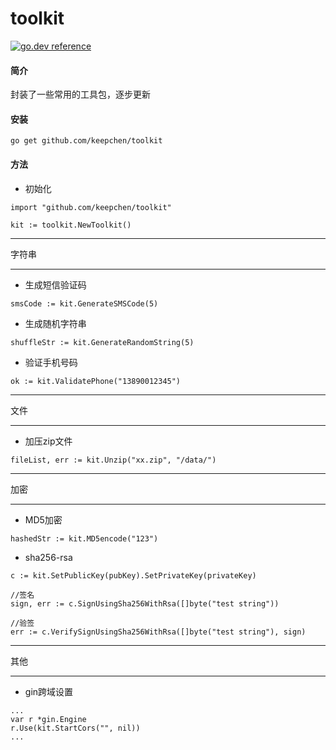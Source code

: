 # toolkit

[![go.dev reference](https://img.shields.io/badge/go.dev-reference-007d9c?logo=go&logoColor=white&style=flat-square)](https://pkg.go.dev/github.com/keepchen/toolkit?tab=overview)

#### 简介

封装了一些常用的工具包，逐步更新

#### 安装

```
go get github.com/keepchen/toolkit
```

#### 方法

* 初始化

```golang
import "github.com/keepchen/toolkit"

kit := toolkit.NewToolkit()
```

---
字符串

---

* 生成短信验证码

```golang
smsCode := kit.GenerateSMSCode(5)
```

* 生成随机字符串

```golang
shuffleStr := kit.GenerateRandomString(5)
```

* 验证手机号码

```
ok := kit.ValidatePhone("13890012345")
```

---
文件

---

* 加压zip文件

```
fileList, err := kit.Unzip("xx.zip", "/data/")
```

---
加密

---

* MD5加密

```golang
hashedStr := kit.MD5encode("123")
```

* sha256-rsa

```golang
c := kit.SetPublicKey(pubKey).SetPrivateKey(privateKey)

//签名
sign, err := c.SignUsingSha256WithRsa([]byte("test string"))

//验签
err := c.VerifySignUsingSha256WithRsa([]byte("test string"), sign)
```

---
其他

---

* gin跨域设置

```golang
...
var r *gin.Engine
r.Use(kit.StartCors("", nil))
...
```

